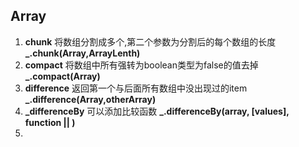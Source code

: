 ## Array
1. **chunk** 将数组分割成多个,第二个参数为分割后的每个数组的长度
**_.chunk(Array,ArrayLenth)**
2. **compact** 将数组中所有强转为boolean类型为false的值去掉
**_.compact(Array)**
3. **difference** 返回第一个与后面所有数组中没出现过的item
**_.difference(Array,otherArray)**
4. **_differenceBy** 可以添加比较函数
**_.differenceBy(array, [values], function || )**
5. 